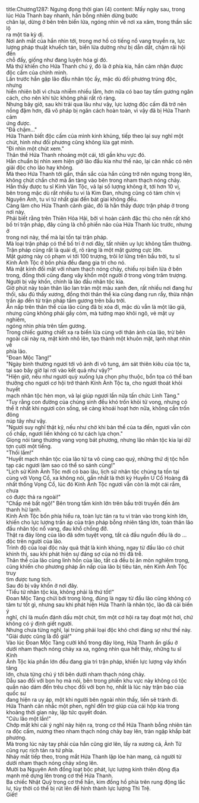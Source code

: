 title:Chương1287: Ngưng đọng thời gian (4)
content:
Mấy ngày sau, trong lúc Hứa Thanh bay nhanh, hắn bỗng nhiên dừng bước<br>chân lại, dừng ở bên trên biển lửa, ngóng nhìn về nơi xa xăm, trong thần sắc lộ<br>ra một tia kỳ dị.<br>Nơi ánh mắt của hắn nhìn tới, trong mơ hồ có tiếng nổ vang truyền ra, lực<br>lượng pháp thuật khuếch tán, biển lửa dường như bị dẫn dắt, chậm rãi hội đến<br>chỗ đấy, giống như đang luyện hóa gì đó.<br>Mà thứ khiến cho Hứa Thanh chú ý, đó là ở phía kia, hắn cảm nhận được<br>độc cấm của chính mình.<br>Lần trước hắn gặp lão đầu nhân tộc ấy, mặc dù đối phương trúng độc, nhưng<br>hiển nhiên bởi vì chưa nhiễm nhiều lắm, hơn nữa có bao tay tấm gương ngăn<br>cách, cho nên khí tức không phải rất rõ ràng.<br>Nhưng bây giờ, sau khi trải qua lâu như vậy, lực lượng độc cấm đã trở nên<br>nồng đậm hơn, đã vô pháp bị ngăn cách hoàn toàn, vì vậy đã bị Hứa Thanh cảm<br>ứng được.<br>"Đã chậm..."<br>Hứa Thanh biết độc cấm của mình kinh khủng, tiếp theo lại suy nghĩ một<br>chút, hình như đối phương cũng không lừa gạt mình.<br>"Đi nhìn một chút xem."<br>Thân thể Hứa Thanh nhoáng một cái, tới gần khu vực đó.<br>Hắn chuẩn bị nhìn xem hiện giờ lão đầu kia như thế nào, lại cân nhắc có nên<br>giải độc cho lão hay không.<br>Mà theo Hứa Thanh tới gần, thần sắc của hắn cũng trở nên ngưng trọng lên,<br>không chút chần chờ mà ẩn tàng vào bên trong nham thạch nóng chảy.<br>Hắn thấy được tu sĩ Kính Vân Tộc, vả lại số lượng không ít, tới hơn 10 vị,<br>bên trong mặc dù rất nhiều tu vi là Kim Đan, nhưng cũng có tám chín vị<br>Nguyên Anh, tu vi từ nhất giai đến bát giai không đều.<br>Càng làm cho Hứa Thanh cảnh giác, đó là hắn thấy được trận pháp ở trong<br>nơi này.<br>Phải biết rằng trên Thiên Hỏa Hải, bởi vì hoàn cảnh đặc thù cho nên rất khó<br>bố trí trận pháp, đây cũng là chỗ phiền não của Hứa Thanh lúc trước, nhưng ở<br>trong nơi này, thế mà lại tồn tại trận pháp.<br>Mà loại trận pháp có thể bố trí ở nơi đây, tất nhiên uy lực không tầm thường.<br>Trận pháp cũng rất là quái dị, rõ ràng là một mặt gương cực lớn.<br>Mặt gương này có phạm vi tới 100 trượng, trôi lơ lửng trên bầu trời, tu sĩ<br>Kính Ảnh Tộc ở bốn phía đều đang gia trì cho nó.<br>Mà mặt kính đối mặt với nham thạch nóng chảy, chiếu rọi biển lửa ở bên<br>trong, đồng thời cũng đang vây khốn một người ở trong vòng trăm trượng.<br>Người bị vây khốn, chính là lão đầu nhân tộc kia.<br>Giờ phút này toàn thân lão lan tràn một màu xanh đen, rất nhiều nơi đang hư<br>thối, sâu đủ thấy xương, đồng thời thân thể kia cũng đang run rẩy, thừa nhận<br>trấn áp đến từ trận pháp tấm gương trên bầu trời.<br>Ẩn nấp trên thân thể của lão cũng đã bị xóa đi, mặc dù vẫn là một lão giả,<br>nhưng cũng không phải gầy còm, mà tướng mạo khôi ngô, vẻ mặt uy nghiêm,<br>ngóng nhìn phía trên tấm gương.<br>Trong chiếc gương chiết xạ ra biển lửa cùng với thân ảnh của lão, trừ bên<br>ngoài cái này ra, mặt kính nhô lên, tạo thành một khuôn mặt, lạnh nhạt nhìn về<br>phía lão.<br>"Đoan Mộc Tàng!"<br>"Ngày bình thường ngươi tới vô ảnh đi vô tung, ám sát thiên kiêu của tộc ta,<br>tại sao bây giờ lại rơi vào kết quả như vậy?"<br>"Hiện giờ, nếu như ngươi quỳ xuống lựa chọn phụ thuộc, bổn tọa có thể ban<br>thưởng cho ngươi cơ hội trở thành Kính Ảnh Tộc ta, cho ngươi thoát khỏi huyết<br>mạch nhân tộc hèn mọn, vả lại giúp ngươi lần nữa tấn chức Linh Tàng."<br>"Tuy rằng con đường của chúng sinh đều khó trốn khỏi tử vong, nhưng có<br>thể ít nhất khi ngươi còn sống, sẽ càng khoái hoạt hơn nữa, không cần trốn đông<br>núp tây như vậy.<br>"Ngươi suy nghĩ thật kỹ, nếu như chờ khi bản thể của ta đến, ngươi vẫn còn<br>cố chấp, ngươi liền không có tư cách lựa chọn."<br>Giọng nói tang thương vang vọng bát phương, nhưng lão nhân tộc kia lại dữ<br>tợn cười một tiếng.<br>"Thối lắm!"<br>"Huyết mạch nhân tộc của lão tử ta vô cùng cao quý, những thứ dị tộc hỗn<br>tạp các ngươi làm sao có thể so sánh cùng!"<br>"Lịch sử Kính Ảnh Tộc mới có bao lâu, lịch sử nhân tộc chúng ta tồn tại<br>cùng với Vọng Cổ, xa không nói, gần nhất là thời kỳ Huyền U Cổ Hoàng đã<br>nhất thống Vọng Cổ, lúc đó Kính Ảnh Tộc ngươi vẫn còn là một cái rắm, chưa<br>có được thả ra ngoài!"<br>"Chấp mê bất ngộ!" Bên trong tấm kính lớn trên bầu trời truyền đến âm<br>thanh hừ lạnh.<br>Kính Ảnh Tộc bốn phía hiểu ra, toàn lực tản ra tu vi tràn vào trong kính lớn,<br>khiến cho lực lượng trấn áp của trận pháp bỗng nhiên tăng lớn, toàn thân lão<br>đầu nhân tộc nổ vang, đau khổ chống đỡ.<br>Thật ra đáy lòng của lão đã sớm tuyệt vọng, tất cả đầu nguồn đều là do …<br>độc trên người của lão.<br>Trình độ của loại độc này quả thật là kinh khủng, ngay từ đầu lão có chút<br>khinh thị, sau khi phát hiện sự đáng sợ của nó thì đã trễ.<br>Thân thể của lão cùng linh hồn của lão, tất cả đều bị ăn mòn nghiêm trọng,<br>cũng khiến cho phương pháp ẩn nấp của lão bị tiêu tán, nên Kính Ảnh Tộc truy<br>tìm được tung tích.<br>Sau đó bị vây khốn ở nơi đây.<br>"Tiểu tử nhân tộc kia, không phải là thứ tốt!"<br>Đoan Mộc Tàng chửi bới trong lòng, đúng là ngay từ đầu lão cũng không có<br>tâm tư tốt gì, nhưng sau khi phát hiện Hứa Thanh là nhân tộc, lão đã cải biến ý<br>nghĩ, chỉ là muốn đánh dấu một chút, tìm một cơ hội ra tay đoạt một hơi, chứ<br>không có ý định giết người.<br>Nhưng chưa từng nghĩ, lại trúng phải loại độc khó chơi đáng sợ như thế này.<br>"Giải dược cũng là đồ giả!"<br>Vào lúc Đoan Mộc Tàng cười khổ trong đáy lòng, Hứa Thanh ẩn giấu ở<br>dưới nham thạch nóng chảy xa xa, ngóng nhìn qua hết thảy, những tu sĩ Kính<br>Ảnh Tộc kia phần lớn đều đang gia trì trận pháp, khiến lực lượng vây khốn tăng<br>lớn, chưa từng chú ý tới bên dưới nham thạch nóng chảy.<br>Dẫu sao đối với bọn họ mà nói, bên trong phiến khu vực này không có tộc<br>quần nào dám đến trêu chọc đối với bọn họ, nhất là lúc này trận bảo của quốc sư<br>đang hiện ra uy áp, một khi người bên ngoài nhìn thấy, liền sẽ tránh đi.<br>Hứa Thanh cân nhắc một phen, nghĩ đến trợ giúp của cái hộp kia trong<br>khoảng thời gian này, lập tức quyết đoán.<br>"Cứu lão một lần!"<br>Chớp mắt khi cái ý nghĩ này hiện ra, trong cơ thể Hứa Thanh bỗng nhiên tản<br>ra độc cấm, nương theo nham thạch nóng chảy bay lên, tràn ngập khắp bát<br>phương.<br>Mà trong lúc này tay phải của hắn cũng giơ lên, lấy ra xương cá, Ảnh Tử<br>cũng rục rịch tản ra tứ phía.<br>Nháy mắt tiếp theo, trong mắt Hứa Thanh lập lòe hàn mang, cả người từ<br>dưới nham thạch nóng chảy xông lên.<br>Mười ba Nguyên Anh đồng loạt bộc phát, lực lượng kinh thiên động địa<br>mạnh mẽ dựng lên trong cơ thể Hứa Thanh.<br>Ba chiếc Nhật Quỹ trong cơ thể hắn, kim đồng hồ phía trên rung động lắc<br>lư, tùy thời có thể bị rút lên để hình thành lực lượng Thì Trệ.<br>Giết!